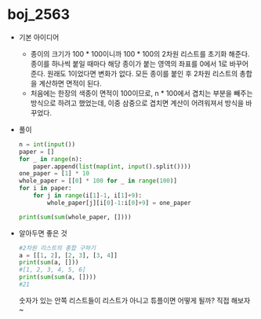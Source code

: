 # boj_2563

- 기본 아이디어

  - 종이의 크기가 100 * 100이니까 100 * 100의 2차원 리스트를 초기화 해준다. 종이를 하나씩 붙일 때마다 해당 종이가 붙는 영역의 좌표를 0에서 1로 바꾸어준다. 원래도 1이었다면 변화가 없다. 모든 종이를 붙인 후 2차원 리스트의 총합을 계산하면 면적이 된다.
  - 처음에는 한장의 색종이 면적이 100이므로, n * 100에서 겹치는 부분을 빼주는 방식으로 하려고 했었는데, 이중 삼중으로 겹치면 계산이 어려워져서 방식을 바꾸었다.

- 풀이

  ```python
  n = int(input())
  paper = []
  for _ in range(n):
      paper.append(list(map(int, input().split())))
  one_paper = [1] * 10
  whole_paper = [[0] * 100 for _ in range(100)]
  for i in paper:
      for j in range(i[1]-1, i[1]+9):
          whole_paper[j][i[0]-1:i[0]+9] = one_paper
  
  print(sum(sum(whole_paper, [])))
  ```

  

- 알아두면 좋은 것

  ```python
  #2차원 리스트의 총합 구하기
  a = [[1, 2], [2, 3], [3, 4]]
  print(sum(a, []))
  #[1, 2, 3, 4, 5, 6]
  print(sum(sum(a, [])))
  #21
  ```

  숫자가 있는 안쪽 리스트들이 리스트가 아니고 튜플이면 어떻게 될까? 직접 해보자~